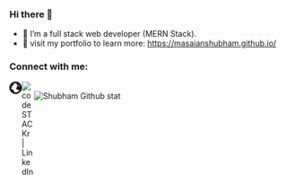 ### Hi there 👋
- 🌱 I’m a full stack web developer (MERN Stack).
- 💬 visit my portfolio to learn more: https://masaianshubham.github.io/

<!--
**masaianshubham/masaianshubham** is a ✨ _special_ ✨ repository because its `README.md` (this file) appears on your GitHub profile.

Here are some ideas to get you started:

- 🔭 I’m currently working on ...
- 🌱 I’m currently learning ...
- 👯 I’m looking to collaborate on ...
- 🤔 I’m looking for help with ...
- 💬 Ask me about ...
- 📫 How to reach me: ...
- 😄 Pronouns: ...
- ⚡ Fun fact: ...
-->

### Connect with me:

[<img align="left" alt="codeSTACKr.com" width="22px" src="https://raw.githubusercontent.com/iconic/open-iconic/master/svg/globe.svg" />][website]
[<img align="left" alt="codeSTACKr | LinkedIn" width="22px" src="https://cdn.jsdelivr.net/npm/simple-icons@v3/icons/linkedin.svg" />][linkedin]

<br />
<img align="left" alt="Shubham Github stat" src="https://github-readme-stats.masaianshubham.vercel.app/api?username=masaianshubham&show_icons=true&hide_border=true"/>
  
[website]: https://masaianshubham.github.io/
[linkedin]: https://www.linkedin.com/in/shubham-kumar-31a9351a8/

